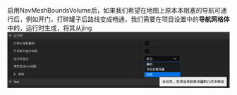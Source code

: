 启用NavMeshBoundsVolume后，如果我们希望在地图上原本本阻塞的导航可通行后，例如开门，打碎罐子后路线变成畅通，我们需要在项目设置中的**导航网格体**中的，运行时生成，将其从jing
![输入图片说明](/imgs/2024-08-20/QAZTdOvBlRCnU3p3.png)

<!--stackedit_data:
eyJoaXN0b3J5IjpbMjkzNjMwNF19
-->